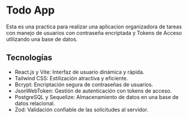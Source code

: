 # Todo App

Esta es una practica para realizar una aplicacion organizadora de tareas con manejo de usuarios con contraseña encriptada y Tokens de Acceso utilizando una base de datos.

## Tecnologías 
- React.js y Vite: Interfaz de usuario dinámica y rápida.
- Tailwind CSS: Estilización atractiva y eficiente.
- Bcrypt: Encriptación segura de contraseñas de usuarios.
- JsonWebToken: Gestión de autenticación con tokens de acceso.
- PostgreSQL y Sequelize: Almacenamiento de datos en una base de datos relacional.
- Zod: Validación confiable de las solicitudes al servidor.
